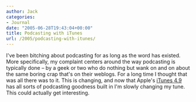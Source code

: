 ```yaml
---
author: Jack
categories:
- Journal
date: "2005-06-28T19:43:04+00:00"
title: Podcasting with iTunes
url: /2005/podcasting-with-itunes/
---
```


I've been bitching about podcasting for as long as the word has existed. More specifically, my complaint centers around the way podcasting is typically done &#8211; by a geek or two who do nothing but wank on and on about the same boring crap that's on their weblogs. For a long time I thought that was all there was to it. This is changing, and now that Apple's [iTunes 4.9][1] has all sorts of podcasting goodness built in I'm slowly changing my tune. This could actually get interesting.

 [1]: http://www.apple.com/itunes/